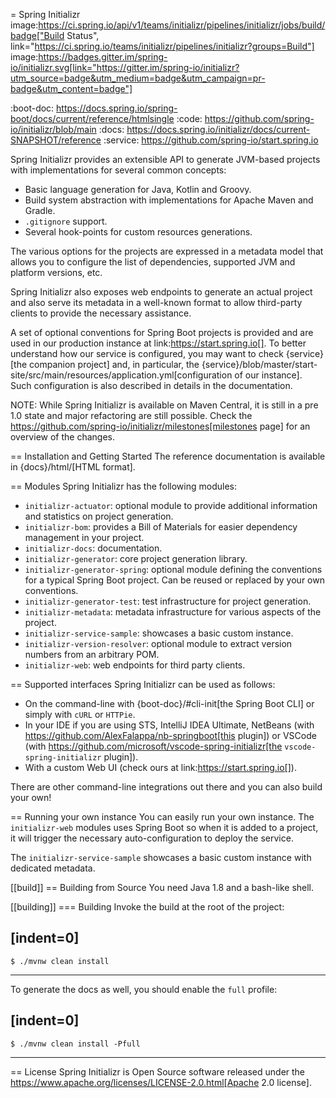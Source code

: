 = Spring Initializr image:https://ci.spring.io/api/v1/teams/initializr/pipelines/initializr/jobs/build/badge["Build Status", link="https://ci.spring.io/teams/initializr/pipelines/initializr?groups=Build"] image:https://badges.gitter.im/spring-io/initializr.svg[link="https://gitter.im/spring-io/initializr?utm_source=badge&utm_medium=badge&utm_campaign=pr-badge&utm_content=badge"]

:boot-doc: https://docs.spring.io/spring-boot/docs/current/reference/htmlsingle
:code: https://github.com/spring-io/initializr/blob/main
:docs: https://docs.spring.io/initializr/docs/current-SNAPSHOT/reference
:service: https://github.com/spring-io/start.spring.io

Spring Initializr provides an extensible API to generate JVM-based projects with
implementations for several common concepts:

* Basic language generation for Java, Kotlin and Groovy.
* Build system abstraction with implementations for Apache Maven and Gradle.
* `.gitignore` support.
* Several hook-points for custom resources generations.

The various options for the projects are expressed in a metadata model that allows you to
configure the list of dependencies, supported JVM and platform versions, etc.

Spring Initializr also exposes web endpoints to generate an actual project and also
serve its metadata in a well-known format to allow third-party clients to provide the
necessary assistance.

A set of optional conventions for Spring Boot projects is provided and are used in our
production instance at link:https://start.spring.io[]. To better understand how our
service is configured, you may want to check {service}[the companion project] and, in
particular, the
{service}/blob/master/start-site/src/main/resources/application.yml[configuration of our
instance]. Such configuration is also described in details in the documentation.

NOTE: While Spring Initializr is available on Maven Central, it is still in a pre 1.0
state and major refactoring are still possible. Check the
https://github.com/spring-io/initializr/milestones[milestones page] for an overview of the
changes.

== Installation and Getting Started
The reference documentation is available in {docs}/html/[HTML format].


== Modules
Spring Initializr has the following modules:

* `initializr-actuator`: optional module to provide additional information and statistics
on project generation.
* `initializr-bom`: provides a Bill of Materials for easier dependency management in your
project.
* `initializr-docs`: documentation.
* `initializr-generator`: core project generation library.
* `initializr-generator-spring`: optional module defining the conventions for a typical
Spring Boot project. Can be reused or replaced by your own conventions.
* `initializr-generator-test`: test infrastructure for project generation.
* `initializr-metadata`: metadata infrastructure for various aspects of the project.
* `initializr-service-sample`: showcases a basic custom instance.
* `initializr-version-resolver`: optional module to extract version numbers from an
arbitrary POM.
* `initializr-web`: web endpoints for third party clients.

== Supported interfaces
Spring Initializr can be used as follows:

* On the command-line with {boot-doc}/#cli-init[the Spring Boot CLI] or simply with
`cURL` or `HTTPie`.
* In your IDE if you are using STS, IntelliJ IDEA Ultimate, NetBeans (with
https://github.com/AlexFalappa/nb-springboot[this plugin]) or VSCode (with
https://github.com/microsoft/vscode-spring-initializr[the `vscode-spring-initializr`
plugin]).
* With a custom Web UI (check ours at link:https://start.spring.io[]).

There are other command-line integrations out there and you can also build your own!

== Running your own instance
You can easily run your own instance. The `initializr-web` modules uses Spring Boot
so when it is added to a project, it will trigger the necessary auto-configuration to
deploy the service.

The `initializr-service-sample` showcases a basic custom instance with dedicated metadata.


[[build]]
== Building from Source
You need Java 1.8 and a bash-like shell.

[[building]]
=== Building
Invoke the build at the root of the project:

[indent=0]
----
    $ ./mvnw clean install
----

To generate the docs as well, you should enable the `full` profile:

[indent=0]
----
    $ ./mvnw clean install -Pfull
----

== License
Spring Initializr is Open Source software released under the
https://www.apache.org/licenses/LICENSE-2.0.html[Apache 2.0 license].
